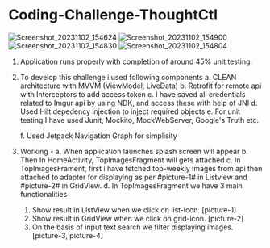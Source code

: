 # Coding-Challenge-ThoughtCtl

![Screenshot_20231102_154624](https://github.com/RajanNalawade/Coding-ThoughtCtl/assets/46295390/92471585-a372-4055-bc35-8c3fea3667b1)
![Screenshot_20231102_154900](https://github.com/RajanNalawade/Coding-ThoughtCtl/assets/46295390/603afabe-0711-4299-b40f-ab2dcecb4003)
![Screenshot_20231102_154830](https://github.com/RajanNalawade/Coding-ThoughtCtl/assets/46295390/cdae88a8-f68c-4399-8e28-3d8c493051e1)
![Screenshot_20231102_154804](https://github.com/RajanNalawade/Coding-ThoughtCtl/assets/46295390/5248f7bf-7918-44df-928a-056e421e9fea)

1. Application runs properly with completion of around 45% unit testing.
2. To develop this challenge i used following components
   a. CLEAN architecture with MVVM (ViewModel, LiveData)
   b. Retrofit for remote api with Interceptors to add access token
   c. I have saved all credentials related to Imgur api by using NDK, and access these with help of JNI
   d. Used Hilt depedency injection to inject required objects
   e. For unit testing I have used Junit, Mockito, MockWebServer, Google's Truth etc.

   f. Used Jetpack Navigation Graph for simplisity
4. Working -
  a. When application launches splash screen will appear
  b. Then In HomeActivity, TopImagesFragment will gets attached
  c. In TopImagesFrament, first i have fetched top-weekly images from api then attached to adapter for displaying as per #picture-1# in Listview and #picture-2# in GridView.
  d. In TopImagesFragment we have 3 main functionalities
      1. Show result in ListView when we click on list-icon. [picture-1]
      2. Show result in GridView when we click on grid-icon. [picture-2]
      3. On the basis of input text search we filter displaying images. [picture-3, picture-4]   
     
